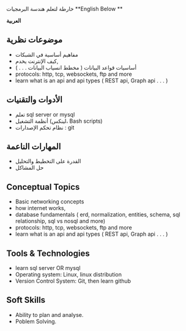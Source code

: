 خارطة لتعلم هندسة البرمجيات
**English Below **


**العربية**

## موضوعات نظرية
- مفاهيم أساسية في الشبكات
- كيف الإنترنت يخدم,
- أساسيات قواعد البيانات ( مخطط  انسياب البيانات .  . . )
- protocols: http, tcp, websockets, ftp and more
- learn what is an api and api types ( REST api, Graph api . . . )

## الأدوات والتقنيات
- تعلم sql server or mysql
- أنظمة التشغيل (لينكس، Bash scripts)
- نظام تحكم الإصدارات : git

## المهارات الناعمة
- القدرة على التخطيط والتحليل
- حل المشاكل

## Conceptual Topics
- Basic networking concepts
- how internet works,
- database fundamentals ( erd, normalization, entities, schema, sql relationship,  sql vs nosql and more)
- protocols: http, tcp, websockets, ftp and more
- learn what is an api and api types ( REST api, Graph api . . . )

## Tools & Technologies
- learn sql server OR mysql 
- Operating system: Linux, linux distribution
- Version Control System: Git, then learn github

## Soft Skills 
- Ability to plan and analyse.
- Poblem Solving.
